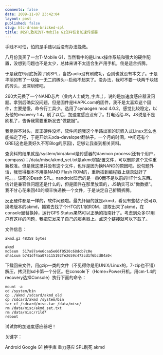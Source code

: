 ```yaml
---
comments: false
date: 2009-11-07 23:42:04
layout: post
published: false
slug: htc-dream-bricked-spl
title: 刷SPL致死的T-Mobile G1怎样恢复加速传感器
---
```


手贱不可怕，怕的是手贱以后没有办法挽救。

八月份我买了一台T-Mobile G1，当然看中的是Linux操作系统和强大的硬件配置，没想到问题也不是太少，总体来讲不太适合生产用手机，倒是适合折腾。

于是我在9月底折腾了刷SPL，当然radio没有刷成功，否则也就没有本文了。于是华丽的有了一块独一无二的砖头--启动不起来了。没办法，我可不要一块两千块钱的砖头，发深圳修吧。

260大元换了一个NAND芯片（业内人士成为_字库_），说的是加速度感应器没问题。拿到后确实没问题，但是固件是HiAPK.com的固件，我不是太喜欢这个固件，主要是慢，命令行工具少。选用了cynaogen mod 4.0.2，感觉比较稳定，以及他的recovery 1.4。刷了以后，加速度感应没有了。打电话给JS，JS说是不是刷机了，告诉我需要重新发去"做数据"。

我觉得不对头，反正硬件没坏，软件问题我这个半路出家的玩嵌入式Linux怎么也能搞定了吧，于是开始去xda-developer翻帖子。一个月的时间，中间还有个GRE(这也是我好久不写Blog的原因)，足够让我查到相关资料。

查资料的结果就是/system/bin/akmd是传感器的daemon process(还有个用户，compass)；/data/misc/akmd\_set.txt是akmd的配置文件，可以删除这个文件重新校准。但是我这里并没有这个文件，也许是因为换NAND的原因吧。说句题外话，我觉得根本不用换NAND Flash ROM的，重新插到编程器上烧录就好了吧。。。该死的Death SPL。nandroid显示的是一串0而不是以前的HT什么东西。估计是兼容性问题还是什么的，但是固件在那里放着的，JS确实可以"做数据"。我不甘心花来回40的顺丰快递换一个文件，于是决定自己折腾折腾。

反正硬件都是一样的，软件问题啦。最先怀疑的就是akmd，看见有些帖子说可以换老版本的akmd，抓紧去找了个HTC的1.1的ROM，提取出来了akmd，在console里替换掉，运行GPS Status果然可以正确的指南针了。考虑到众多G1用户有这样的问题，我把它发来了自己的服务器上。点[这个链接](http://www.huaxueba.com/alex/akmd.gz)就可以下载了。

文件信息：

    akmd.gz 48358 bytes

    akmd
    md5sum  517a87a4e6caa5e66f0520c68dcb7c0e   
    sha1sum b741df4aa075115192fe2659c472cd1f6bcd84a0<

下载回来文件，用gzip一类的文件（不见得你是用UNIX/Linux的，7-zip也不错）解压，拷贝到sd卡第一个分区。在console下（Home+Power开机，用cm-1.4的recovery选择Console）执行下面的命令：

    mount -a
    cd /system/bin
    cp ./akmd /sdcard/akmd_old  
    cp /sdcard/akmd /system/bin  
    tar cf /sdcard/misc.tar /data/misc/  
    rm /data/misc/akmd_set.txt  
    rm /data/misc/rild*  
    reboot

试试你的加速度感应器吧！

关键字：

Android Google G1 换字库 重力感应 SPL刷死 akmd
